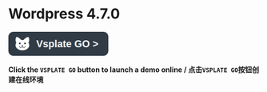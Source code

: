 # Wordpress 4.7.0

<a href="https://www.vsplate.com/?docker-compose=https://github.com/vsplate/dcenvs/wordpress/4.7.0"><img alt="VSPLATE GO" src="https://raw.githubusercontent.com/vsplate/images/master/vsgo_btn.png" width="200px"></a>

**Click the `VSPLATE GO` button to launch a demo online / 点击`VSPLATE GO`按钮创建在线环境**